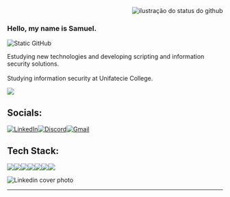 

<img align='right' src="https://github-readme-stats.vercel.app/api?username=SamColt36&show_icons=true&title_color=783c00&text_color=af552e&icon_color=783c00&bg_color=eae7fd&cache_seconds=2300" alt="ilustração do status do github">
<br> 

### Hello, my name is Samuel.

<img src="https://img.shields.io/static/v1?label=Overview&message=SamColt36&color=eae7fd&style=for-the-badge&logo=GitHub" alt="Static GitHub">

Estudying new technologies and developing scripting and information security solutions. <br> <br> Studying information security at Unifatecie College.

<img src="https://github.com/anuraghazra/github-readme-stats#gh-light-mode-only"/>



## Socials:
[![LinkedIn](https://img.shields.io/badge/LinkedIn-0077B5?style=for-the-badge&logo=linkedin&logoColor=white)](https://linkedin.com/in/samuelssdev)[![Discord](https://img.shields.io/badge/Discord-7289DA?style=for-the-badge&logo=discord&logoColor=white)](https://discordapp.com/users/samuel_colt_1836)[![Gmail](https://img.shields.io/badge/Gmail-D14836?style=for-the-badge&logo=gmail&logoColor=white)](mailto:lapide161445@gmail.com) 


## Tech Stack:
![](https://img.shields.io/badge/Java-ED8B00?style=for-the-badge&logo=openjdk&logoColor=white)![](https://img.shields.io/badge/Shell_Script-121011?style=for-the-badge&logo=gnu-bash&logoColor=white)![](https://img.shields.io/badge/Linux-FCC624?style=for-the-badge&logo=linux&logoColor=black)![](https://img.shields.io/badge/Zorin%20OS-0CC1F3?style=for-the-badge&logo=zorin&logoColor=white)![](https://img.shields.io/badge/GNU%20Bash-4EAA25?style=for-the-badge&logo=GNU%20Bash&logoColor=white)![](https://img.shields.io/badge/GIT-E44C30?style=for-the-badge&logo=git&logoColor=white)![](https://img.shields.io/badge/MySQL-4479A1.svg?style=for-the-badge&logo=MySQL&logoColor=white)

<img src="https://media.licdn.com/dms/image/v2/D4D16AQEdMRxB8gpEcA/profile-displaybackgroundimage-shrink_350_1400/B4DZV4LitTHkAY-/0/1741478046950?e=1748476800&v=beta&t=fp1MHMQdWIh7-v8kfrzbdnwhtQ4T96eUbYk8CsUVUao" alt="Linkedin cover photo">

---
<!-- Proudly created with GPRM ( https://gprm.itsvg.in ) -->

